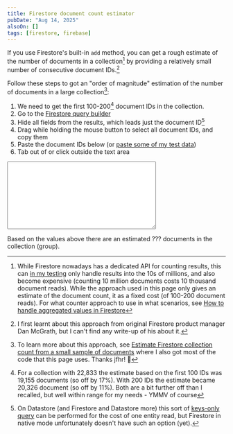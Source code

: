 ```yaml
---
title: Firestore document count estimator
pubDate: "Aug 14, 2025"
alsoOn: []
tags: [firestore, firebase]
---
```

If you use Firestore's built-in `add` method, you can get a rough estimate of the number of documents in a collection[^5] by providing a relatively small number of consecutive document IDs.[^1]

Follow these steps to got an "order of magnitude" estimation of the number of documents in a large collection[^2]:

1. We need to get the first 100-200[^3] document IDs in the collection.
1. Go to the <a href="https://console.firebase.google.com/project/_/firestore/databases/-default-/data/?view=query-view&query=1%7CLIM%7C3%2F200&scopeType=collection&scopeName=%2Flogs">Firestore query builder</a>
2. Hide all fields from the results, which leads just the document ID[^4]
3. Drag while holding the mouse button to select all document IDs, and copy them
4. Paste the document IDs below (or <a href="javascript:paster()">paste some of my test data</a>)
5. Tab out of or click outside the text area

<textarea rows=10 cols="40">    
</textarea>

Based on the <span id="count"></span> values above there are an estimated <span id="estimate">???</span> documents in the collection (group).

[^1]: I first learnt about this approach from original Firestore product manager Dan McGrath, but I can't find any write-up of his about it.

[^2]: To learn more about this approach, see <a href="https://jfhr.me/estimate-firestore-collection-count/">Estimate Firestore collection count from a small sample of documents</a> where I also got most of the code that this page uses. Thanks jfhr! 🙏

[^3]: For a collection with 22,833 the estimate based on the first 100 IDs was 19,155 documents (so off by 17%). With 200 IDs the estimate became 20,326 document (so off by 11%). Both are a bit further off than I recalled, but well within range for my needs - YMMV of course

[^4]: On Datastore (and Firestore and Datastore more) this sort of [keys-only query](https://cloud.google.com/datastore/pricing#small_operations) can be performed for the cost of one entity read, but Firestore in native mode unfortunately doesn't have such an option (yet).

[^5]: While Firestore nowadays has a dedicated API for counting results, this can [in my testing](https://stackoverflow.com/q/75317067/) only handle results into the 10s of millions, and also become expensive (counting 10 million documents costs 10 thousand document reads). While the approach used in this page only gives an estimate of the document count, it as a fixed cost (of 100-200 document reads). For what counter approach to use in what scenarios, see [How to handle aggregated values in Firestore](https://stackoverflow.com/questions/77461961/how-should-i-handle-aggregated-values-in-firestore)

<script>
const D0 = '0'.charCodeAt(0);
const D9 = '9'.charCodeAt(0);
const DA = 'A'.charCodeAt(0);
const DZ = 'Z'.charCodeAt(0);
const Da = 'a'.charCodeAt(0);
const Dz = 'z'.charCodeAt(0);

/** Convert a base62 digit to a number */
function digit(char) {
    const d = char.charCodeAt(0);
    if (D0 <= d && d <= D9) {
        return BigInt(d - D0);
    }
    if (DA <= d && d <= DZ) {
        return BigInt(d - DA + 10);
    }
    if (Da <= d && d <= Dz) {
        return BigInt(d - Da + 36);
    }
    throw new Error('invalid base62 digit: ' + char);
}

/** Convert a base62 string to a BigInt */
function id2Number(id) {
    let n = 0n;
    for (let i = 0; i < id.length; i++) {
        n += digit(id.charAt(id.length - i - 1)) * (62n ** BigInt(i));
    }
    return n;
}

const max = id2Number('zzzzzzzzzzzzzzzzzzzz');

/**
 * Estimate the collection size from a list
 * containing the smallest few document IDs
 */
function estimateN(ids) {
    let estSum = 0n;
    for (let i = 0; i < ids.length; i++) {
        const x = id2Number(ids[i]);
        const estimate = BigInt(i) * max / x;
        estSum += estimate;
    }
    return estSum / BigInt(ids.length);
}

let input = document.getElementsByTagName('textarea')[0];
let count = document.getElementById('count');
let output = document.getElementById('estimate');
input.addEventListener('change', (e) => {
  try {
  let text = input.value;
  let lines = text.split('\n').map((l) => l.trim()).filter(l => l.length > 0);
  console.log('lines', lines);
  count.innerText = lines.length;
  let estimate = estimateN(lines);
  console.log('estimate', estimate);
  output.innerText = estimate.toLocaleString();
  }
  catch (e) {
    console.error(`Error parsing input`, input.value);
    alert('Error parsing input. Make sure that you only paste document IDs, one per line');
  }
});
function paster() {
  input.value = `
    00eY3dFqiT207vlfDHi0
    00hTSTHtQKVLaFKMuTFq
    00iVUuHw37foBkBxkTp4
    011AUDzXH5EBGwfKjoXI
    01B41QU1hNefFRjK7iM6
    01N7y40LpDXKtpRJKzk4
    01YCrjFIlsedNWfDtrfM
    01YoQcRmdD4xIbkFjT5b
    01qqEEDepS0TFI544C3t
    02G070uw34xyiqIcnetf
    02TLuI2gz4xgm0TKpKIC
    02hYq5ufL9fif5pX7DJN
    02j8V7lrFZnQTb3PlBjk
    02nSPvxFY72siBFhEndx
    02qrOjjGzS9T0qDb9xYn
    02tRfbicNbrOoCWATKlg
    03Joa8NlUhHD13fF2Bub
    03K0HYzeEmf9JhKBEUKA
    03MwfPv33MiLfcWHPAfc
    03TQd9AdmJCNDotJKQY5
    03V0R1p5Qo7U6n47KuNG
    03pDcFsyUg07rHHFnoMQ
    03sTAUvj8s8fdVdDj3tR
    04BR9sWBUbvS6j1e1i5G
    04VdQkKjcuPMdGVXNOuD
    04fLzCbD0OWZrzV3oA7T
    04pFaPx4CABmDEeROUtk
    04ruSb2gSufOieKR6n1e
    050wRTCzqoM9mYtoUObV
    05mJs98OJgcMKBmziJJc
    05maC2r4YI8XMlvQzkah
    05nMfK60iOi0nDOTHcZQ
    05oxuFEwzQ51bklPtVch
    064YGhjtVNxurIx3v6Uj
    06D3Bbbxd3aWFeMPWxPO
    06QP1KpMozgucMJM82GE
    06XBle1zQzMG7cuBqS6m
    072ZZFhR6bDFMLpaThqu
    07CLwAIjHwJZUFxDAhbc
    07QKtMT6OsfEulJCpjSZ
    07WhKPaijFZkLx0Vp9JK
    08C7AWiQyilHWh2jvTZv
    08D3HwBp5meyflUN4rKp
    08UwUuacY4MZ9NAcbHZG
    08fLEHnYs75oM9j4Gocb
    08i8bHBpFxih54NMcNEG
    08u7tE0WT5CQ0JaR6y9q
    09J7RmFzGQMbhc9sjESp
    09MY6UM0QjdBSZZClFKY
    09hMW2UCYOY61kUIMRfe
    0A5TbFBZD9jAf8kYk0Vd
    0A5cPVxdl1wpmWA2cEdL
    0AE5BDNAMmQLem0JaLnl
    0AYEjTWiT30mpDu3pOgS
    0AhQhgP9bpe3QGE9Sr8s
    0AiXvrVKxRPZVVE7jbMW
    0BGQVoqeIqzLovHHuT0t
    0BJbhK9Wztag0jnrK2gy
    0BVvBWxLRXsDlUY0pw77
    0BZP87EGhlplY6KQHNBJ
    0Bb2Loj5mPh2jxBfTqFf
    0BtMNga1gQerJxG1hLnr
    0C0Z2qcuVRDuQhdY6ulS
    0C97ZX7gwuaxGyrSSmeA
    0CEGUh1kSVwEeTcWDG4f
    0CanBCLpN5j5kzsJpQP4
    0Ck0dKQRYgUqXLa3T1rM
    0CmtLdvx4fygGeVwiIrH
    0CrXaYuHtGphRBiU4N1J
    0DBpdwwzIfBw8miedRUt
    0DKLMawq4nUtVOgVITtY
    0DWW5OpltWycJ3Qo3CiB
    0Dow8UBhGTIweIAGWolJ
    0DuSRRB8U8KXcqLw4lVf
    0EBUlAFREekB08tvv3bX
    0EJHECy6zRXBeUhmPau7
    0EXkHYvxkFCtL3VrA5kA
    0EXrqLTE0S6UTZBM08tq
    0ElJl4s2WWnw1MPDWlN7
    0EloMVR3f1k0CJFnvAlg
    0FILwU0eiPx58wLd2hpK
    0FNiwRktNV0gBNgq4Fyt
    0FWAcM8oTUDvrXdqQuih
    0Faki0OFuG2ccfIAegVm
    0FoSdtWc9aF8BI9d3sFP
    0FqGO3gI5i5YORFgu1du
    0FqoY1pL1PeZneW1sPqC
    0Fw58wQFxSTUMCYV60WQ
    0GvXIogQBkiL6cL6g9WC
    0H07imeYEbLxP6KLiKYc
    0HNghFT5kFonPGohSant
    0HU1sXCWcclp8BOuePJQ
    0HY78muXpsWysCrNV6kt
    0HsnW8pD9kXN7eAAE3UU
    0IChjflhzT6emAmkynga
    0ITYXZs6WdybuOLsxPKY
    0IZ2ePLi8Pe5ARjcfBSX
    0Ib72XL9GZXmNSAWUssh
    0IjDuGvdymh6CPTZ8xbW
    0In8wP9i3ftbVeRtTsjF
    0Iv27dIvj9FjD4JVAwJw
    0J5FEoRAnP77r7oMerXV
    0JCFFKNaDFbmuT73hoDi
    0JCUZQXAg1EAyWOpZzPX
    0JFvyagsG5j8Yo5VUERR
    0JHIQ2j1uFJtBsaxXPdc
    0JUTHDsATeCJs8mI9qZD
    0JjBnux2RSXFC1Evq2b1
    0JjSjZLRPHBF1VXo4KJC
    0JueVIfffjbX9pqZiPtw
    0KOATBZ5XwKMGtQ9hZXh
    0KebS6j8xIDajnJr20AV
    0KfJZdObdsw9GlcmgJ4l
    0LG1m1wII6AYkOwf8eb9
    0LLsHruz0SXpOy4PwqC4
    0LSgKEu89UzOvCWmOTtW
    0LTDPycGd6bkDikRuftA
    0LUdfOIuXXmXsE50oMkh
    0LhZDYPntFyQX2RJSW3N
    0LjTcGPKNWrNGMqiTt9e
    0LreZx7kV3Z3F25gfIqp
    0M5QpSjEVJbxKod5F6ax
    0M9cLttFeM297pcLC7uE
    0MSaDBNjdSufocpijxmS
    0MdkUUWef9WAwPATmBsK
    0MgjcFOVmtNdfhfmoMyF
    0MrzlXNa3rpxYItNzVhb
    0MtUtqg8WgSG9j69xVB7
    0Mzqldo5KxGKCDlCZVv2
    0NyO8lxM2lHQ9CxCcWkE
    0O1imgeOvIacxfSkfQmc
    0O2w1iI3sRk4tgaMn4sf
    0OB5Cf9bwlvWQtU3Vlir
    0OY8KmA8ujmnuYq1DBaJ
    0Oe4aHgudQ4V92jbmJkX
    0OrTkq6Yo2DDWbOf68u7
    0OtSWtL0okawzMx4JLkA
    0P2i18puoDvZofTprCCd
    0PKOYzCLNX7r6AqUOZQK
    0POcmbG46MWF6N67W61C
    0POygqUsQro7ZyCZWiCh
    0PWLbNc3TPCiJxZgy5yU
    0PZ9hOUyoqwTjhSdZyWt
    0Paw0zg5RB6K2aHhNx57
    0PelY27x5RBzQeO8GmU8
    0PsjaG02AJGrsyKu1vrK
    0Pyw8mRCM3u4Nlwv2In5
    0Q2OxonnnzUUttchpNQI
    0QBbZr9xbvS9LZN0tsn2
    0QHeoqu2C7OrVChvKnNo
    0Qbqs4KUk5trPFLOVmB8
    0QwvuN2ls3cD9wInoQp9
    0QxHEWKdCyzll09eaFXs
    0QyDdrAa4LONoqXvxLqw
    0R5u9YivtbdnyD7Z50Jj
    0R7UthxH4ciXJrY5CQvb
    0R8NmBwlVZKhz0NgxnAz
    0RZsK3F2sd8qMJ7lXStm
    0RainBnaZviAtLeq4FrZ
    0RlzZDAOUMa1JRn62Gfx
    0RotUyLvFu4x68oFQxB9
    0RqYNqOZhWovy2y3JitI
    0RuQjMGZRTvaNZ2KQOsG
    0RvE7IJyZOK53Kpab9T7
    0SIKWXW615vQGFqHWSvH
    0SMMLZwxrYjhpYtBtWfa
    0SPWoedLRsI6Vrx0ftUD
    0ST258S00GMIZjhZ7S9p
    0SljQ7kIeF6chHgHbgZy
    0SpPGxjZLudtNJCKcL0B
    0SwTMJJtKYBw4nwXqqgR
    0SzHe0csKrCJHEEsXwfI
    0TLARswL3uonxb4Wx7ou
    0TnSpElqkfNipWcuiIte
    0UYKW15CU7ICZaVNPvPg
    0UZ4L6PzpYTIJf4FBAcA
    0UtXBMMmEkkBRIHqtjwU
    0V1D2qaNzeHD3E4NLMvk
    0VDKd2wpDYA9wYG0mksm
    0VKXxN5Q7BHXGQoiuzPg
    0VV2QKx84AYUKBBFkraT
    0VXhqcewjAB8MoXIXHEF
    0Vb6Z0UmP0Po4wOHSdcq
    0W5OL8dmlMfJvlhYPigR
    0WAU5SSr1BFuS2e9vXNn
    0WFM8U6DI2bBrddXA5BZ
    0WGuvsT703FGBRjKsKER
    0WfCXgCKe1BwPBVgSIG6
    0XFBApFMf5hZBqGax91Z
    0Xhl7CLscn31FE8akXLH
    0Xk0S7RiFdTtHgvozIxY
    0Xt9V6s7pu8pdg3DT1Mp
    0Y00CrYhNNRv0qyIeOTt
    0YD1gwkz5m2FLG4ll1eg
    0YHfyFgnXM6KWugdKXr6
    0YUF60Dps65gptcTuHw1
    0YY76db8evTaHtliUF7N
    0ZMuEggOrDHYOICwX934
    0ZgXtFjkrwEgwBVndW9l
    0Zy1SaJjoHuMMyic049u`;

  input.dispatchEvent(new Event('change', { bubbles: true }));
  return false;
}
</script>